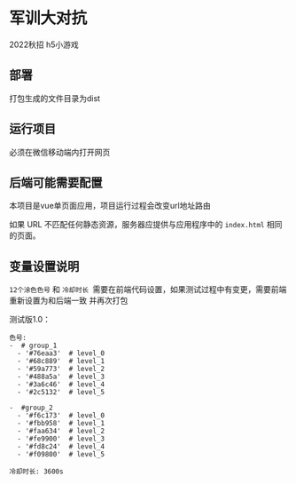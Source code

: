 # 军训大对抗

2022秋招 h5小游戏

## 部署

打包生成的文件目录为dist

## 运行项目

必须在微信移动端内打开网页

## 后端可能需要配置

本项目是vue单页面应用，项目运行过程会改变url地址路由

如果 URL 不匹配任何静态资源，服务器应提供与应用程序中的 `index.html` 相同的页面。


## 变量设置说明

`12个涂色色号` 和  `冷却时长 `需要在前端代码设置，如果测试过程中有变更，需要前端重新设置为和后端一致 并再次打包

测试版1.0：

```
色号:
-  # group_1
  - '#76eaa3'  # level_0
  - '#68c889'  # level_1
  - '#59a773'  # level_2
  - '#488a5a'  # level_3
  - '#3a6c46'  # level_4
  - '#2c5132'  # level_5

-  #group_2
  - '#f6c173'  # level_0
  - '#fbb958'  # level_1
  - '#faa634'  # level_2
  - '#fe9900'  # level_3
  - '#fd8c24'  # level_4
  - '#f09800'  # level_5

冷却时长: 3600s

```
